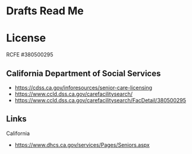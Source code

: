 # Drafts Read Me


# License

RCFE #380500295

## California Department of Social Services

* https://cdss.ca.gov/inforesources/senior-care-licensing
* https://www.ccld.dss.ca.gov/carefacilitysearch/
* https://www.ccld.dss.ca.gov/carefacilitysearch/FacDetail/380500295


## Links

California

* https://www.dhcs.ca.gov/services/Pages/Seniors.aspx
